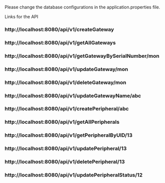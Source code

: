 Please change the database configurations in the application.properties file.

Links for the API
### http://localhost:8080/api/v1/createGateway
### http://localhost:8080/api/v1/getAllGateways
### http://localhost:8080/api/v1/getGatewayBySerialNumber/mon
### http://localhost:8080/api/v1/updateGateway/mon
### http://localhost:8080/api/v1/deleteGateway/mon
### http://localhost:8080/api/v1/updateGatewayName/abc
### http://localhost:8080/api/v1/createPeripheral/abc
### http://localhost:8080/api/v1/getAllPeripherals
### http://localhost:8080/api/v1/getPeripheralByUID/13
### http://localhost:8080/api/v1/updatePeripheral/13
### http://localhost:8080/api/v1/deletePeripheral/13
### http://localhost:8080/api/v1/updatePeripheralStatus/12

